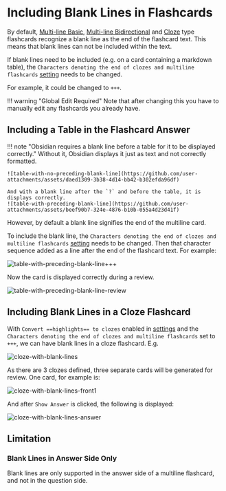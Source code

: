 # Including Blank Lines in Flashcards

By default, [Multi-line Basic](qanda-cards.md#multi-line-basic), [Multi-line Bidirectional](qanda-cards.md#multi-line-bidirectional)
and [Cloze](basic-cloze-cards.md) type flashcards recognize a blank line as the end of the flashcard text.
This means that blank lines can not be included within the text.

If blank lines need to be included (e.g. on a card containing a markdown table), the
`Characters denoting the end of clozes and multiline flashcards` [setting](../user-options.md#flashcard-separators)
needs to be changed.

For example, it could be changed to `+++`.

!!! warning "Global Edit Required"
    Note that after changing this you have to manually edit any flashcards you already have.

## Including a Table in the Flashcard Answer

!!! note "Obsidian requires a blank line before a table for it to be displayed correctly."
    Without it, Obsidian displays it just as text and not correctly formatted.

    ![table-with-no-preceding-blank-line](https://github.com/user-attachments/assets/daed1309-3b38-4d14-bb42-b302efda96df)

    And with a blank line after the `?` and before the table, it is displays correctly.
    ![table-with-preceding-blank-line](https://github.com/user-attachments/assets/beef90b7-324e-4876-b10b-055a4d23d41f)

However, by default a blank line signifies the end of the multiline card.

To include the blank line, the
`Characters denoting the end of clozes and multiline flashcards` [setting](../user-options.md#flashcard-separators)
needs to be changed. Then that character sequence added as a line after the end of the flashcard text. For example:

![table-with-preceding-blank-line+++](https://github.com/user-attachments/assets/954fd7fc-6d5f-4315-b40e-2192664c3962)

Now the card is displayed correctly during a review.

![table-with-preceding-blank-line-review](https://github.com/user-attachments/assets/3bff8d25-f91f-4bc0-b922-7471d6b60869)

## Including Blank Lines in a Cloze Flashcard

With `Convert ==highlights== to clozes` enabled in [settings](../user-options.md#flashcard-separators)
and the `Characters denoting the end of clozes and multiline flashcards` set to `+++`,
we can have blank lines in a cloze flashcard. E.g.

![cloze-with-blank-lines](https://github.com/user-attachments/assets/f9d6f123-3378-41cb-9c93-2b061856c81d)

As there are 3 clozes defined, three separate cards will be generated for review.
One card, for example is:

![cloze-with-blank-lines-front1](https://github.com/user-attachments/assets/6b939d46-b93a-4a67-96d4-6985ccafb76e)

And after `Show Answer` is clicked, the following is displayed:

![cloze-with-blank-lines-answer](https://github.com/user-attachments/assets/225abd90-20a4-4e29-abb3-36beb61388d7)

## Limitation

### Blank Lines in Answer Side Only

Blank lines are only supported in the answer side of a multiline flashcard, and not in the question side.

